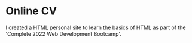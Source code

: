 # Online CV

I created a HTML personal site to learn the basics of HTML as part of the 'Complete 2022 Web Development Bootcamp'.
